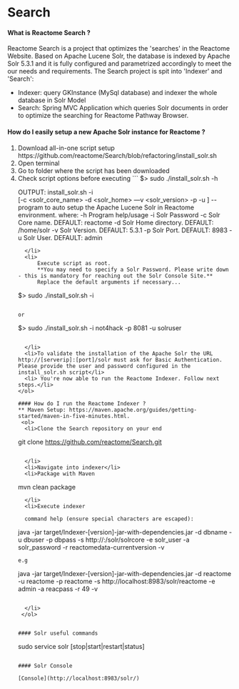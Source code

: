 # Search
#### What is Reactome Search ?
Reactome Search is a project that optimizes the 'searches' in the Reactome Website. Based on Apache Lucene Solr, the database is indexed by Apache Solr 5.3.1 and it is fully configured and parametrized accordingly to meet the our needs and requirements.
The Search project is spit into 'Indexer' and 'Search':
  * Indexer: query GKInstance (MySql database) and indexer the whole database in Solr Model
  * Search: Spring MVC Application which queries Solr documents in order to optimize the searching for Reactome Pathway Browser.

#### How do I easily setup a new Apache Solr instance for Reactome ?
  <ol>
  <li>Download all-in-one script setup https://github.com/reactome/Search/blob/refactoring/install_solr.sh</li>
  <li>Open terminal</li>
  <li>Go to folder where the script has been downloaded</li>
  <li>Check script options before executing 
```
$> sudo ./install_solr.sh -h

OUTPUT:
install_solr.sh -i <password>  
                [-c <solr_core_name> 
                 -d <solr_home> 
                 —v <solr_version> 
                 -p <port> 
                 -u <user>] 
                 -- program to auto setup the Apache Lucene Solr in Reactome environment.
where:
    -h  Program help/usage
    -i  Solr Password
    -c  Solr Core name. DEFAULT: reactome
    -d  Solr Home directory. DEFAULT: /home/solr
    -v  Solr Version. DEFAULT: 5.3.1
    -p  Solr Port. DEFAULT: 8983
    -u  Solr User. DEFAULT: admin
```
  </li>
  <li>
      Execute script as root. 
      **You may need to specify a Solr Password. Please write down - this is mandatory for reaching out the Solr Console Site.**
      Replace the default arguments if necessary...

```
$> sudo ./install_solr.sh -i <password>
```

or

```
$> sudo ./install_solr.sh -i not4hack -p 8081 -u solruser
```

  </li>
  <li>To validate the installation of the Apache Solr the URL http://[serverip]:[port]/solr must ask for Basic Authentication. Please provide the user and password configured in the install_solr.sh script</li>
  <li> You're now able to run the Reactome Indexer. Follow next steps.</li>
</ol>
  
#### How do I run the Reactome Indexer ?
** Maven Setup: https://maven.apache.org/guides/getting-started/maven-in-five-minutes.html.
 <ol>
  <li>Clone the Search repository on your end

```
git clone https://github.com/reactome/Search.git
```

  </li>
  <li>Navigate into indexer</li>
  <li>Package with Maven
```
mvn clean package
```
  </li>
  <li>Execute indexer
  
  command help (ensure special characters are escaped):
```
java -jar target/Indexer-[version]-jar-with-dependencies.jar 
     -d dbname 
     -u dbuser 
     -p dbpass 
     -s http://<solrurl>:<solrport>/solr/solrcore 
     -e solr_user
     -a solr_password
     -r reactomedata-currentversion 
     -v
```
e.g

```
java -jar target/Indexer-[version]-jar-with-dependencies.jar 
     -d reactome 
     -u reactome 
     -p reactome 
     -s http://localhost:8983/solr/reactome
     -e admin
     -a reacpass
     -r 49 
     -v
```

  </li>
 </ol>
 
 
#### Solr useful commands

```
sudo service solr [stop|start|restart|status]
```

#### Solr Console

[Console](http://localhost:8983/solr/)
